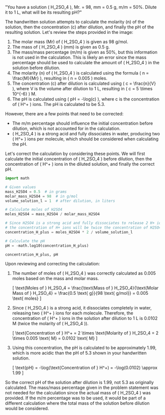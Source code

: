 "You have a solution \( H_2SO_4 \), Mr. = 98, mm = 0.5 g, m/m = 50%. Dilute it to 1 L, what will be its resulting pH?"

The handwritten solution attempts to calculate the molarity (n) of the solution, then the concentration (c) after dilution, and finally the pH of the resulting solution. Let's review the steps provided in the image:

1. The molar mass (Mr) of \( H_2SO_4 \) is given as 98 g/mol.
2. The mass of \( H_2SO_4 \) (mm) is given as 0.5 g.
3. The mass/mass percentage (m/m) is given as 50%, but this information is not used in the calculation. This is likely an error since the mass percentage should be used to calculate the amount of \( H_2SO_4 \) in the solution before dilution.
4. The molarity (n) of \( H_2SO_4 \) is calculated using the formula \( n = \frac{M}{Mr} \), resulting in \( n = 0.005 \) moles.
5. The concentration (c) after dilution is calculated using \( c = \frac{n}{V} \), where V is the volume after dilution to 1 L, resulting in \( c = 5 \times 10^{-6} \) M.
6. The pH is calculated using \( pH = -\log(c) \), where c is the concentration of \( H^+ \) ions. The pH is calculated to be 5.3.

However, there are a few points that need to be corrected:

- The m/m percentage should influence the initial concentration before dilution, which is not accounted for in the calculation.
- \( H_2SO_4 \) is a strong acid and fully dissociates in water, producing two \( H^+ \) ions per molecule, which should be considered when calculating the pH.

Let's correct the calculation by considering these points. We will first calculate the initial concentration of \( H_2SO_4 \) before dilution, then the concentration of \( H^+ \) ions in the diluted solution, and finally the correct pH.

```python
import math

# Given values
mass_H2SO4 = 0.5  # in grams
molar_mass_H2SO4 = 98  # in g/mol
volume_solution_l = 1  # after dilution, in liters

# Calculate moles of H2SO4
moles_H2SO4 = mass_H2SO4 / molar_mass_H2SO4

# Since H2SO4 is a strong acid and fully dissociates to release 2 H+ ions,
# the concentration of H+ ions will be twice the concentration of H2SO4
concentration_H_plus = moles_H2SO4 * 2 / volume_solution_l

# Calculate the pH
pH = -math.log10(concentration_H_plus)

concentration_H_plus, pH
```

Upon reviewing and correcting the calculation:

1. The number of moles of \( H_2SO_4 \) was correctly calculated as 0.005 moles based on the mass and molar mass.

   \[
   \text{Moles of } H_2SO_4 = \frac{\text{Mass of } H_2SO_4}{\text{Molar Mass of } H_2SO_4} = \frac{0.5 \text{ g}}{98 \text{ g/mol}} = 0.005 \text{ moles}
   \]

2. Since \( H_2SO_4 \) is a strong acid, it dissociates completely in water, releasing two \( H^+ \) ions for each molecule. Therefore, the concentration of \( H^+ \) ions in the solution after dilution to 1 L is 0.0102 M (twice the molarity of \( H_2SO_4 \)).

   \[
   \text{Concentration of } H^+ = 2 \times \text{Molarity of } H_2SO_4 = 2 \times 0.005 \text{ M} = 0.0102 \text{ M}
   \]

3. Using this concentration, the pH is calculated to be approximately 1.99, which is more acidic than the pH of 5.3 shown in your handwritten solution.

   \[
   \text{pH} = -\log(\text{Concentration of } H^+) = -\log(0.0102) \approx 1.99
   \]

So the correct pH of the solution after dilution is 1.99, not 5.3 as originally calculated. The mass/mass percentage given in the problem statement was not needed for the calculation since the actual mass of \( H_2SO_4 \) was provided. If the m/m percentage was to be used, it would be part of a different calculation where the total mass of the solution before dilution would be considered.

```

```
